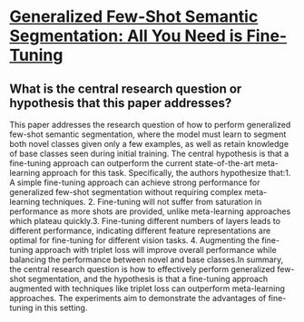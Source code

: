 # [Generalized Few-Shot Semantic Segmentation: All You Need is Fine-Tuning](https://arxiv.org/abs/2112.10982)

## What is the central research question or hypothesis that this paper addresses?

This paper addresses the research question of how to perform generalized few-shot semantic segmentation, where the model must learn to segment both novel classes given only a few examples, as well as retain knowledge of base classes seen during initial training. The central hypothesis is that a fine-tuning approach can outperform the current state-of-the-art meta-learning approach for this task. Specifically, the authors hypothesize that:1. A simple fine-tuning approach can achieve strong performance for generalized few-shot segmentation without requiring complex meta-learning techniques. 2. Fine-tuning will not suffer from saturation in performance as more shots are provided, unlike meta-learning approaches which plateau quickly.3. Fine-tuning different numbers of layers leads to different performance, indicating different feature representations are optimal for fine-tuning for different vision tasks. 4. Augmenting the fine-tuning approach with triplet loss will improve overall performance while balancing the performance between novel and base classes.In summary, the central research question is how to effectively perform generalized few-shot segmentation, and the hypothesis is that a fine-tuning approach augmented with techniques like triplet loss can outperform meta-learning approaches. The experiments aim to demonstrate the advantages of fine-tuning in this setting.
